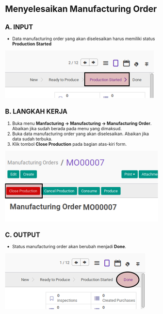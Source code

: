 # Menyelesaikan Manufacturing Order

## A. INPUT

* Data manufacturing order yang akan diselesaikan harus memiliki status **Production Started**

![](../../img/mo/status-started.png)

## B. LANGKAH KERJA

1. Buka menu **Manfacturing -> Manufacturing -> Manufacturing Order**. Abaikan jika sudah berada pada menu yang dimaksud.
2. Buka data manufacturing order yang akan diselesaikan. Abaikan jika data sudah terbuka.
3. Klik tombol **Close Production** pada bagian atas-kiri form.

![](../../img/mo/tombol-close.png)

## C. OUTPUT

* Status manufacturing order akan berubah menjadi **Done**.

![](../../img/mo/status-done.png)

